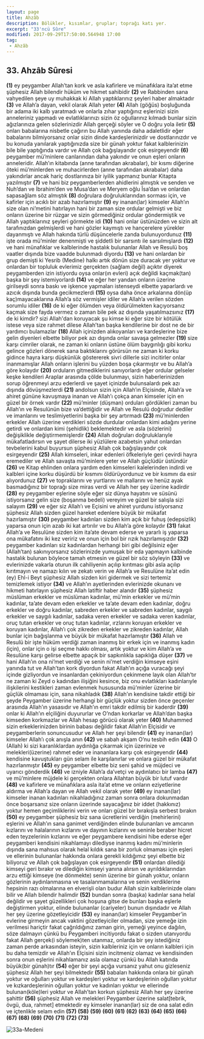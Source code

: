 ```yaml
---
layout: page
title: Ahzâb
description: Bölükler, kısımlar, gruplar; toprağı katı yer.
excerpt: "33'ncü Sûre"
modified: 2017-09-29T17:50:00.564948 17:00
tag: 
 - Ahzâb
---
```


## 33. Ahzâb Sûresi

**(1)** ey peygamber Allah’tan kork ve asla kafirlere ve münafıklara ita’at etme şüphesiz Allah bilendir hüküm ve hikmet sahibidir
**(2)** ve Rabbinden sana vahyedilen şeye uy muhakkak ki Allah yaptıklarınız şeyleri haber almaktadır
**(3)** ve Allah’a dayan, vekil olarak Allah yeter
**(4)** Allah (göğüs) boşluğunda bir adama iki kalb yaratmadı ve onlarla zıhar yaptığınız eşlerinizi sizin anneleriniz yapmadı ve evlatlıklarınızı sizin öz oğullarınız kılmadı bunlar sizin ağızlarınıza gelen sözlerinizdir Allah gerçeği söyler ve O doğru yola iletir 
**(5)** onları babalarına nisbetle çağırın bu Allah yanında daha adaletlidir eğer babalarını bilmiyorsanız onlar sizin dinde kardeşlerinizdir ve dostlarınızdır ve bu konuda yanılarak yaptığınızda size bir günah yoktur fakat kalblerinizin bile bile yaptığında vardır ve Allah çok bağışlayandır çok esirgeyendir
**(6)** peygamber mü’minlere canlarından daha yakındır ve onun eşleri onların anneleridir. Allah’ın kitabında (anne tarafından akrabalar),  bir kısmı diğerine öteki mü’minlerden ve muhacirlerden (anne tarafından akrabalar) daha yakındırlar ancak hariç dostlarınıza bir iyilik yapmanız bunlar Kitapta yazılmıştır
**(7)** ve hani biz peygamberlerden ahidlerini almıştık ve senden ve Nuh’dan ve İbrahim’den ve Musa’dan ve Meryem oğlu Îsa’dan ve onlardan sapasağlam söz almıştık 
**(8)** doğrulara doğruluklarından sorması için, ve kafirler için acıklı bir azab hazırlamıştır 
**(9)** ey inanan(lar) kimseler Allah’ın size olan ni’metini hatırlayın hani bir zaman size ordular gelmişti ve biz onların üzerine bir rüzgar ve sizin görmediğiniz ordular göndermiştik ve Allah yaptıklarınız şeyleri görmekte idi 
**(10)** hani onlar üstünüzden ve sizin alt tarafınızdan gelmişlerdi ve hani gözler kaymıştı ve hançerelere yürekler dayanmıştı ve Allah hakında türlü düşüncelerle zanda bulunuyordunuz 
**(11)** işte orada mü’minler denenmişti ve şiddetli bir sarsıntı ile sarsılmışlardı 
**(12)** ve hani münafıklar ve kalblerinde hastalık bulunanlar Allah ve Resulü boş vaatler dışında bize vaadde bulunmadı diyordu 
**(13)** ve hani onlardan bir grup demişti ki Yesrib (Medine) halkı artık dönün size duracak yer yoktur ve onlardan bir topluluk evlerimiz gerçekten (sağlam değil) açıktır diyerek peygamberden izin istiyordu oysa onlar(ın evleri) açık değildi kaçmak(tan) başka bir şey istemiyorlardı
**(14)** ve eğer her yandan onların üzerine girilseydi sonra baskı ve işkence yapmaları istenseydi elbette yaparlardı ve azıcık dışında bunda gecikmezlerdi 
**(15)** oysa daha önce arkalarına dön(üp kaç)mayacaklarına Allah’a söz vermişler idiler ve Allah’a verilen sözden sorumlu idiler
**(16)** de ki eğer ölümden veya öldürülmekten kaçıyorsanız kaçmak size fayda vermez o zaman bile pek az dışında yaşatılmazsınız
**(17)** de ki kimdir? sizi Allah'dan koruyacak şu kimse ki eğer size bir kötülük istese veya size rahmet dilese Allah’tan başka kendilerine bir dost ne de bir yardımcı bulamazlar 
**(18)** Allah içinizden alıkoyanları ve kardeşlerine bize gelin diyenleri elbette biliyor pek azı dışında onlar savaşa gelmezler 
**(19)** size karşı cimriler olarak, ne zaman ki onların üstüne ölüm baygınlığı gibi korku gelince gözleri dönerek sana baktıklarını görürsün ne zaman ki korku gidince hayra karşı düşkünlük göstererek sivri dillerle sizi incitirler onlar inanmamışlar Allah onların işlerini bu yüzden boşa çıkarmıştır ve bu Allah’a göre kolaydır
**(20)** orduların gitmediklerini sanıyorlardı eğer ordular gelseler keşke kendileri Araplar arasında çölde bulunmayı, sizin haberlerinizden sorup öğrenmeyi arzu ederlerdi ve şayet içinizde bulunsalardı pek azı dışında dövüşmezlerdi
**(21)** andolsun sizin için Allah’ın Elçisinde, Allah’a ve ahiret gününe kavuşmaya inanan ve Allah’ı çokça anan kimseler için en güzel bir örnek vardır 
**(22)** mü’minler (düşman) orduları gördükleri zaman bu Allah’ın ve Resulünün bize va’dettiğidir ve Allah ve Resulü doğrudur dediler ve imanlarını ve teslimiyetlerini başka bir şey artırmadı 
**(23)** mü’minlerden erkekler Allah üzerine verdikleri sözde durdular onlardan kimi adağını yerine getirdi ve onlardan kimi (şehidlik) beklemektedir ve asla (sözlerini) değişiklikle değiştirmemişlerdir
**(24)** Allah doğruları doğruluklarıyle mükafatladırsın ve şayet dilerse iki yüzlülere azabetsin yahut onlardan tevbelerini kabul buyursun şüphesiz Allah çok bağışlayandır çok esirgeyendir
**(25)** Allah kimseleri, inkar edenleri öfkeleriyle geri çevirdi hayra eremediler ve Allah savaşta mü’minlere yeter ve Allah güçlüdür üstündür
**(26)** ve Kitap ehlinden onlara yardım eden kimseleri kalelerinden indirdi ve kalbleri içine korku düşürdü bir kısmını öldürüyordunuz ve bir kısmını da esir alıyordunuz 
**(27)** ve topraklarını ve yurtlarını ve mallarını ve henüz ayak basmadığınız bir toprağı size miras verdi ve Allah her şey üzerine kadirdir
**(28)** ey peygamber eşlerine söyle eğer siz dünya hayatını ve süsünü istiyorsanız gelin size (boşanma bedeli) vereyim ve güzel bir salışla sizi salayım 
**(29)** ve eğer siz Allah’ı ve Eçisini ve ahiret yurdunu istiyorsanız şüphesiz Allah sizden güzel hareket edenlere büyük bir mükafat hazırlamıştır
**(30)** peygamber kadınları sizden kim açık bir fuhuş (edepsizlik) yaparsa onun için azab iki kat artırılır ve bu Allah’a göre kolaydır
**(31)** fakat Allah’a ve Resulüne sizden kim ita’ate devam ederse ve yararlı iş yaparsa ona mükafatını iki kez veririz ve onun için bol bir rızık hazırlamışızdır 
**(32)** peygamber kadınları siz kadınlardan herhangi biri gibi değilsiniz eğer (Allah’tan) sakınıyorsanız sözlerinizde yumuşak bir eda yapmayın kalbinde hastalık bulunan böylece tamah etmesin ve güzel bir söz söyleyin 
**(33)** ve evlerinizde vakarla oturun ilk cahiliyenin açılıp kırıtması gibi asla açılıp kırıtmayın ve namazı kılın ve zekatı verin ve Allah’a ve Resulüne ita’at edin (ey) Ehl-i Beyt şüphesiz Allah sizden kiri gidermek ve sizi tertemiz temizlemek istiyor
**(34)** ve Allah’ın ayetlerinden evlerinizde okunanı ve hikmeti hatırlayın şüphesiz Allah latiftir haber alandır
**(35)** şüphesiz müslüman erkekler ve müslüman kadınlar, mü’min erkekler ve mü’min kadınlar, ta’ate devam eden erkekler ve ta’ate devam eden kadınlar, doğru erkekler ve doğru kadınlar, sabreden erkekler ve sabreden kadınlar, saygılı erkekler ve saygılı kadınlar, sadaka veren erkekler ve sadaka veren kadınlar, oruç tutan erkekler ve oruç tutan kadınlar, ırzlarını koruyan erkekler ve koruyan kadınlar, Allah’ı çok zikreden erkekler ve zikreden kadınlar, Allah bunlar için bağışlanma ve büyük bir mükafat hazırlamıştır 
**(36)** Allah ve Resulü bir işte hüküm verdiği zaman inanmış bir erkek için ve inanmış kadın (için), onlar için o işi seçme hakkı olması, artık yoktur ve kim Allah’a ve Resulüne karşı gelirse elbette apaçık bir sapkınlıkla sapıklığa düşer
**(37)** ve hani Allah’ın ona ni’met verdiği ve senin ni’met verdiğin kimseye eşini yanında tut ve Allah’tan kork diyordun fakat Allah’ın açığa vuracağı şeyi içinde gizliyordun ve insanlardan çekiniyordun çekinmene layık olan Allah’tır ne zaman ki Zeyd o kadından ilişiğini kesince, biz onu evlatlıkları kadınlarıyle ilişkilerini kestikleri zaman evlenmek hususunda mü’minler üzerine bir güçlük olmaması için, sana nikahladık
**(38)** Allah’ın kendisine takdir ettiği bir şeyde Peygamber üzerine herhangi bir güçlük yoktur sizden önce geçenler arasında Allah’ın yasasıdır ve Allah’ın emri takdir edilmiş bir kaderdir
**(39)** onlar ki Allah’ın elçiliğini duyururlar ve O’ndan korkarlar ve Allah’dan başka kimseden korkmazlar ve Allah hesap görücü olarak yeter 
**(40)** Muhammed sizin erkeklerinizden birinin babası değildir fakat Allah’ın Elçisidir ve peygamberlerin sonuncusudur ve Allah her şeyi bilendir
**(41)** ey inanan(lar) kimseler Allah’ı çok anışla anın
**(42)** ve sabah akşam O’nu tesbih edin 
**(43)** O (Allah) ki sizi karanlıklardan aydınlığa çıkarmak için üzerinize ve melekleri(üzerine) rahmet eder ve inananlara karşı çok esirgeyendir
**(44)** kendisine kavuştukları gün selam ile karşılanırlar ve onlara güzel bir mükafat hazırlanmıştır 
**(45)** ey peygamber elbette biz seni şahid ve müjdeci ve uyarıcı gönderdik 
**(46)** ve izniyle Allah’a da’vetçi ve aydınlatıcı bir lamba 
**(47)** ve mü’minlere müjdele ki gerçekten onlara Allahtan büyük bir lutuf vardır 
**(48)** ve kafirlere ve münafıklara asla ita’at etme ve onların eziyetlerine aldırma ve Allah’a dayan ve Allah vekil olarak yeter 
**(49)** ey inanan(lar)	kimseler inanan kadınları nikahladığınız zaman sonra onlara dokunmadan önce boşarsanız size onların üzerinde sayacağınız bir iddet (hakkınız) yoktur hemen geçimliklerini verin ve onları güzel bir bırakışla serbest bırakın 
**(50)** ey peygamber şüphesiz biz sana ücretlerini verdiğin (mehirlerini) eşlerini ve Allah’ın sana ganimet verdiğinden elinde bulunanları ve amcanın kızlarını ve halalarının kızlarını ve dayının kızlarını ve seninle beraber hicret eden teyzelerinin kızlarını ve eğer peygambere kendisini hibe ederse eğer peygamberi kendisini nikahlamayı dilediyse inanmış kadını mü’minlerin dışında sana mahsus olarak helal kıldık sana bir zorluk olmaması için eşleri ve ellerinin bulunanlar hakkında onlara gerekli kıldığımız şeyi elbette biz biliyoruz ve Allah çok bağışlayan çok esirgeyendir
**(51)** onlardan dilediği kimseyi geri bırakır ve dilediğin kimseyi yanına alırsın ve ayrıldıklarından arzu ettiği kimseye (ne dönmekte) senin üzerine bir günah yoktur, onların gözlerinin aydınlanmasına ve tasalanmamalarına ve senin verdiklerine hepsinin razı olmalarına en elverişli olan budur Allah sizin kalblerinizde olanı bilir ve Allah bilendir halimdir
**(52)** bundan sonra (başka) kadınlar sana helal değildir ve şayet güzellikleri çok hoşuna gitse de bunları başka eşlerle değiştirmen yoktur, elinde bulunanlar (cariyeler) bunun dışındadır ve Allah her şey üzerine gözetleyicidir
**(53)** ey inanan(lar) kimseler Peygamber’in evlerine girmeyin ancak vaktini gözetleyiciler olmadan, size yemeğe izin verilmesi hariçtir fakat çağrıldığınız zaman girin, yemeği yeyince dağılın, söze dalmayın çünkü bu Peygamberi incitiyordu fakat o sizden utanıyordu fakat Allah gerçek(i söylemek)ten utanmaz, onlarda bir şey istediğiniz zaman perde arkasından isteyin, sizin kalbleriniz için ve onların kalbleri için bu daha temizdir ve Allah’ın Elçisini sizin incitmeniz olamaz ve kendisinden sonra onun eşlerini nikahlamanız asla olamaz çünkü bu Allah katında büyük(bir günah)tır
**(54)** eğer bir şeyi açığa vursanız yahut onu gizleseniz şüphesiz Allah her şeyi bilmektedir
**(55)** babaları hakkında onlara bir günah yoktur ve oğulları yoktur ve kardeşleri yoktur ve kardeşlerinin oğulları yoktur ve kızkardeşlerinin oğulları yoktur ve kadınları yoktur ve ellerinde bulunan(köle)leri yoktur ve Allah’tan korkun şüphesiz Allah her şey üzerine şahittir
**(56)** şüphesiz Allah ve melekleri Peygamber üzerine salat[tebrik, övgü, dua, rahmet] etmektedir ey kimseler inanan(lar) siz de ona salat edin ve içtenlikle selam edin 
**(57)**
**(58)**
**(59)**
**(60)**
**(61)** 
**(62)** 
**(63)** 
**(64)** 
**(65)** 
**(66)**
**(67)**
**(68)**
**(69)**
**(70)**
**(71)** 
**(72)** 
**(73)** 

![33a-Medeni]({{site.url}}/images/ayrac-muhur.png)
